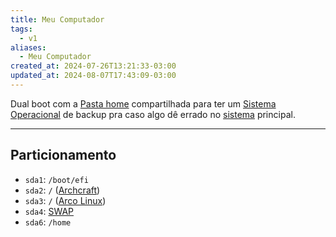 ```yaml
---
title: Meu Computador
tags:
  - v1
aliases:
  - Meu Computador
created_at: 2024-07-26T13:21:33-03:00
updated_at: 2024-08-07T17:43:09-03:00
---
```


Dual boot com a [Pasta home](../ideias/2024/07/14/Pasta_home.md) compartilhada para ter um [Sistema Operacional](../sementes/2024/07/07/2024-06-30-Sistema_Operacional.md) de backup pra caso algo dê errado no [sistema](../sementes/2024/07/07/2024-06-30-Sistema_Operacional.md) principal.

---

## Particionamento

- `sda1`: `/boot/efi`
- `sda2`: `/` ([Archcraft](Archcraft))
- `sda3`: `/` ([Arco Linux](../sementes/2024/07/07/2024-07-07-Arco_Linux.md))
- `sda4`: [SWAP](../ideias/2024/07/14/SWAP.md)
-  `sda6`: `/home` 